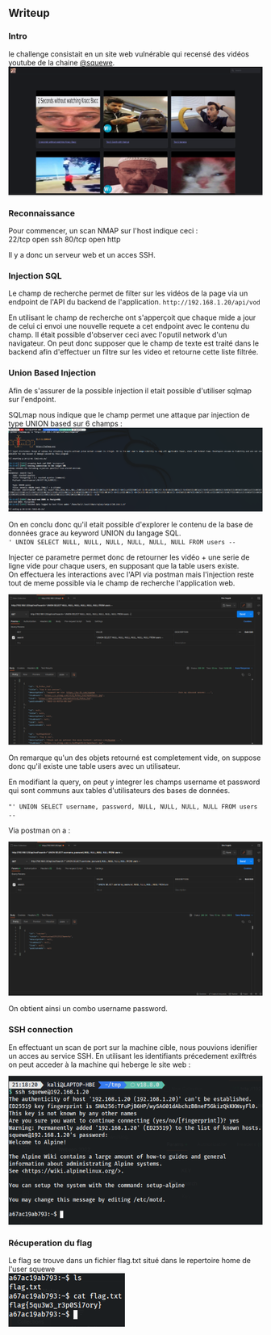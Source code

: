 ## Writeup  

### Intro  
le challenge consistait en un site web vulnérable qui recensé des vidéos youtube de la chaine [@squewe](https://www.youtube.com/@squewe).  
![alt text](./img/Screenshot_20230124_193707.png)  

### Reconnaissance  
Pour commencer, un scan NMAP sur l'host indique ceci :  
22/tcp   open  ssh
80/tcp   open  http


Il y a donc un serveur web et un acces SSH.  

### Injection SQL   
Le champ de recherche permet de filter sur les vidéos de la page via un endpoint de l'API du backend de l'application.
`http://192.168.1.20/api/vod`  

En utilisant le champ de recherche ont s'apperçoit que chaque mide a jour de celui ci envoi une nouvelle requete a cet endpoint avec le contenu du champ.
Il était possible d'observer ceci avec l'oputil network d'un navigateur.
On peut donc supposer que le champ de texte est traité dans le backend afin d'effectuer un filtre sur les video et retourne cette liste filtrée.
### Union Based Injection   
Afin de s'assurer de la possible injection il etait possible d'utiliser sqlmap sur l'endpoint.

SQLmap nous indique que le champ permet une attaque par injection de type UNION based sur 6 champs :  
![alt text](./img/Screenshot_20230124_201332.png)  

On en conclu donc qu'il etait possible d'explorer le contenu de la base de données grace au keyword UNION du langage SQL.  
`' UNION SELECT NULL, NULL, NULL, NULL, NULL, NULL FROM users --`  

Injecter ce parametre permet donc de retourner les vidéo + une serie de ligne vide pour chaque users, en supposant que la table users existe.  
On effectuera les interactions avec l'API via postman mais l'injection reste tout de meme possible via le champ de recherche l'application web.  

![SQLI union with null fields](img/Screenshot_20230124_202407.png)  

On remarque qu'un des objets retourné est completement vide, on suppose donc qu'il existe une table users avec un utilisateur.  

En modifiant la query, on peut y integrer les champs username et password qui sont communs aux tables d'utilisateurs des bases de données.  


`"' UNION SELECT username, password, NULL, NULL, NULL, NULL FROM users --`  

Via postman on a :  

![SQLI union with fields](./img/Screenshot_20230124_210512.png)  

On obtient ainsi un combo username password.  

### SSH connection
En effectuant un scan de port sur la machine cible, nous pouvions idenifier un acces au service SSH. En utilisant les identifiants précedement exilftrés on peut acceder à la machine qui heberge le site web :  

![ssh connection](img/Screenshot_20230124_211906.png)  

### Récuperation du flag
Le flag se trouve dans un fichier flag.txt situé dans le repertoire home de l'user squewe  
![flag.txt](./img/Screenshot_20230124_211956.png)